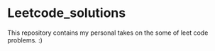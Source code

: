 # Leetcode_solutions
This repository contains my personal takes on the some of leet code problems. :)
